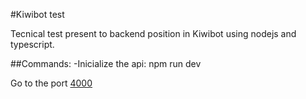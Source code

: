 #Kiwibot test

Tecnical test present to backend position in Kiwibot using nodejs and typescript.

##Commands:
-Inicialize the api: npm run dev

Go to the port [4000](http://localhost:4000/)